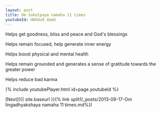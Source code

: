 ```yaml
---
layout: post
title: Om Sakalpaya namaha 11 times
youtubeId: HHSUu9_4aeU
---
```

 
 
Helps get goodness, bliss and peace and God's blessings
 
Helps remain focused, help generate inner energy 
 
Helps boost physical and mental health 
 
Helps remain grounded and generates a sense of gratitude towards the greater power 
 
Helps reduce bad karma
 
 
 
 


{% include youtubePlayer.html id=page.youtubeId %}
 
[Next]({{ site.baseurl }}{% link  split1/_posts/2013-09-17-Om lingadhyakshaya namaha 11 times.md%})
 
